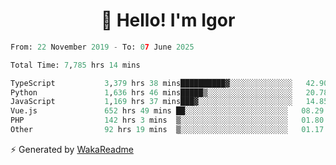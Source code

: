 <h1 align="center">👋 Hello! I'm Igor</h1>

<!--START_SECTION:waka-->

```python
From: 22 November 2019 - To: 07 June 2025

Total Time: 7,785 hrs 14 mins

TypeScript           3,379 hrs 38 mins██████████▓░░░░░░░░░░░░░░   42.90 %
Python               1,636 hrs 46 mins█████▒░░░░░░░░░░░░░░░░░░░   20.78 %
JavaScript           1,169 hrs 37 mins███▓░░░░░░░░░░░░░░░░░░░░░   14.85 %
Vue.js               652 hrs 49 mins ██░░░░░░░░░░░░░░░░░░░░░░░   08.29 %
PHP                  142 hrs 3 mins  ▒░░░░░░░░░░░░░░░░░░░░░░░░   01.80 %
Other                92 hrs 19 mins  ▒░░░░░░░░░░░░░░░░░░░░░░░░   01.17 %
```

<!--END_SECTION:waka-->

⚡ Generated by [WakaReadme](https://github.com/athul/waka-readme)
